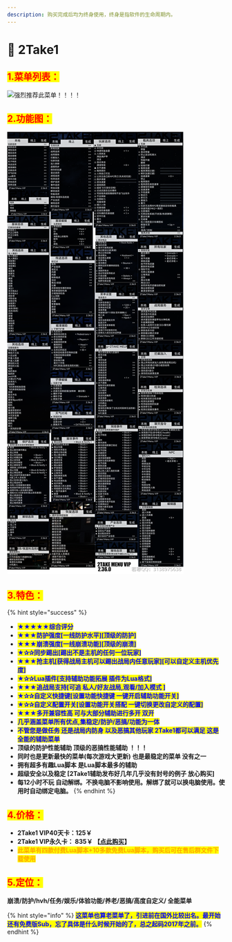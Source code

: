 ```yaml
---
description: 购买完成后均为终身使用，终身是指软件的生命周期内。
---
```


# 👿 2Take1

## <mark style="color:red;">1.菜单列表：</mark>

![强烈推荐此菜单！！！！](../../../.gitbook/assets/7469e6bb7c9e5ae3329e0cfdf353fca6\_spaces/7YXEHggLzaiKwZjRSOD4/uploads/mOIXXBotG44Ymtt5r1G6/2Take\_alt=media\&token=305270d6-2a2e-4e08-b30c-f00e59a8f7da.png)

## <mark style="color:red;">2.功能图：</mark>

![若看不清，请复制到桌面](<../../../.gitbook/assets/2TAKE1 (2).png>)

## <mark style="color:red;">3.特色：</mark>

{% hint style="success" %}
* <mark style="color:blue;">**★★★★★综合评分**</mark>
* <mark style="color:blue;">**★★★防护强度\[一线防护水平]\[顶级的防护]**</mark>
* <mark style="color:blue;">**★★★崩溃强度\[一线崩溃功能]\[顶级的崩溃]**</mark>
* <mark style="color:blue;">**★✰✰同步踢出\[踢出不是主机的任何一位玩家]**</mark>
* <mark style="color:blue;">**★★★抢主机\[获得战局主机可以踢出战局内任意玩家]\[可以自定义主机优先度]**</mark>
* <mark style="color:blue;">**★✰✰Lua插件\[支持辅助功能拓展 插件为Lua格式]**</mark>
* <mark style="color:blue;">**★★★追战局支持\[可追 私人/好友战局,观看/加入模式 ]**</mark>
* <mark style="color:blue;">**★✰✰自定义快捷键\[设置功能快捷键 一键开启辅助功能开关]**</mark>
* <mark style="color:blue;">**★✰✰自定义配置开关\[设置功能开关搭配 一键切换更改自定义的配置]**</mark>
* <mark style="color:blue;">**★★★多开兼容性高 可与大部分辅助进行多开 双开**</mark>
* <mark style="color:blue;">**几乎涵盖菜单所有优点,集稳定/防护/恶搞/功能为一体**</mark>
* <mark style="color:blue;">**不管您是做任务 还是战局内防身 以及恶搞其他玩家 2Take1都可以满足 这是全能的辅助菜单**</mark>
* **顶级的防护性能辅助 顶级的恶搞性能辅助 ！！！**
* **同时也是更新最快的菜单(每次游戏大更新) 也是最稳定的菜单 没有之一**
* **拥有超多有趣Lua脚本 是Lua脚本最多的辅助**
* **超级安全以及稳定 \[2Take1辅助发布好几年几乎没有封号的例子 放心购买]**
* **每12小时不玩 自动解绑。不换电脑不影响使用。解绑了就可以换电脑使用。使用时自动绑定电脑。**
{% endhint %}

## <mark style="color:red;">4.价格：</mark>

* **2Take1 VIP40天卡：125￥**
* **2Take1 VIP永久卡： 835￥ 【**[**点此购买**](https://ruohanfkw.shop/?code=ZnJvbT0xMDA2JmE9MiZiPTc2)**】**
* <mark style="color:orange;">**此菜单有四款付费Lua脚本+10多款免费Lua脚本，购买后可在售后群文件下载使用**</mark>

## <mark style="color:red;">5.定位：</mark>

**崩溃/防护/hvh/任务/娱乐/体验功能/养老/恶搞/高度自定义/ 全能菜单**

{% hint style="info" %}
<mark style="color:blue;">**这菜单也算老菜单了，引进前在国外比较出名。最开始还有免费版Sub，忘了具体是什么时候开始的了，总之起码2017年之前。**</mark>
{% endhint %}

